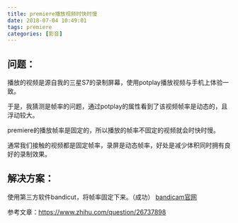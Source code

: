 ```yaml
---
title: premiere播放视频时快时慢
date: 2018-07-04 10:49:01
tags: premiere
categories: [影音]
---
```

## 问题：
播放的视频是源自我的三星S7的录制屏幕，使用potplay播放视频与手机上体验一致。

于是，我猜测是帧率的问题，通过potplay的属性看到了该视频帧率是动态的，且浮动较大。

premiere的播放帧率是固定的，所以播放的帧率不固定的视频就会时快时慢。

通常我们接触的视频都是固定帧率，录屏是动态帧率，好处是减少体积同时拥有良好的录制效果。


## 解决方案：
使用第三方软件bandicut，将帧率固定下来。（成功）
[bandicam官网](https://www.bandicam.cn/bandicut-video-cutter/download/)

参考文章：https://www.zhihu.com/question/26737898